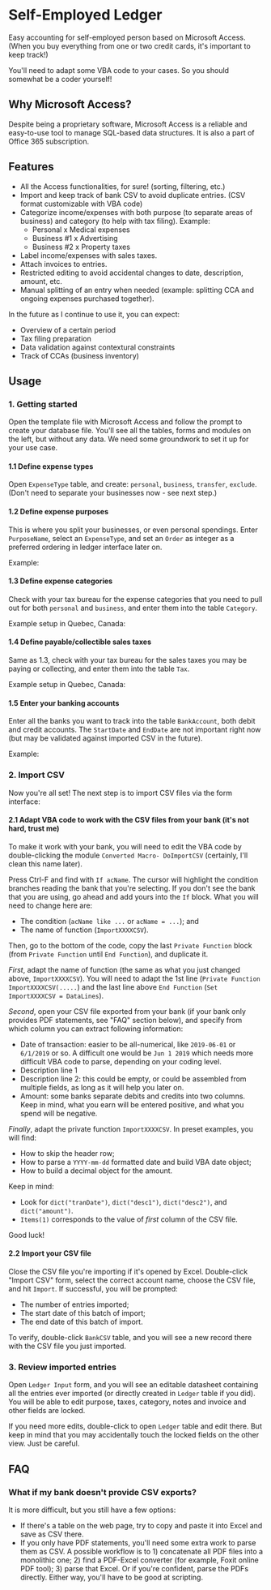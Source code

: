 # Self-Employed Ledger

Easy accounting for self-employed person based on Microsoft Access. (When you buy everything from one or two credit cards, it's important to keep track!)

You'll need to adapt some VBA code to your cases. So you should somewhat be a coder yourself!

## Why Microsoft Access?

Despite being a proprietary software, Microsoft Access is a reliable and easy-to-use tool to manage SQL-based data structures. It is also a part of Office 365 subscription.

## Features

  - All the Access functionalities, for sure! (sorting, filtering, etc.)
  - Import and keep track of bank CSV to avoid duplicate entries. (CSV format customizable with VBA code)
  - Categorize income/expenses with both purpose (to separate areas of business) and category (to help with tax filing). Example:
    - Personal x Medical expenses
    - Business #1 x Advertising
    - Business #2 x Property taxes
  - Label income/expenses with sales taxes.
  - Attach invoices to entries.
  - Restricted editing to avoid accidental changes to date, description, amount, etc.
  - Manual splitting of an entry when needed (example: splitting CCA and ongoing expenses purchased together).
  
In the future as I continue to use it, you can expect:

  - Overview of a certain period
  - Tax filing preparation
  - Data validation against contextural constraints
  - Track of CCAs (business inventory)

## Usage

### 1. Getting started

Open the template file with Microsoft Access and follow the prompt to create your database file. You'll see all the tables, forms and modules on the left, but without any data. We need some groundwork to set it up for your use case.

#### 1.1 Define expense types

Open `ExpenseType` table, and create: `personal`, `business`, `transfer`, `exclude`. (Don't need to separate your businesses now - see next step.)

#### 1.2 Define expense purposes

This is where you split your businesses, or even personal spendings. Enter `PurposeName`, select an `ExpenseType`, and set an `Order` as integer as a preferred ordering in ledger interface later on.

Example:

#### 1.3 Define expense categories

Check with your tax bureau for the expense categories that you need to pull out for both `personal` and `business`, and enter them into the table `Category`.

Example setup in Quebec, Canada:

#### 1.4 Define payable/collectible sales taxes

Same as 1.3, check with your tax bureau for the sales taxes you may be paying or collecting, and enter them into the table `Tax`.

Example setup in Quebec, Canada:

#### 1.5 Enter your banking accounts

Enter all the banks you want to track into the table `BankAccount`, both debit and credit accounts. The `StartDate` and `EndDate` are not important right now (but may be validated against imported CSV in the future).

Example:

### 2. Import CSV

Now you're all set! The next step is to import CSV files via the form interface:


#### 2.1 Adapt VBA code to work with the CSV files from your bank (it's not hard, trust me)

To make it work with your bank, you will need to edit the VBA code by double-clicking the module `Converted Macro- DoImportCSV` (certainly, I'll clean this name later). 

Press Ctrl-F and find with `If acName`. The cursor will highlight the condition branches reading the bank that you're selecting. If you don't see the bank that you are using, go ahead and add yours into the `If` block. What you will need to change here are:

  - The condition (`acName like ...` or `acName = ...`); and
  - The name of function (`ImportXXXXCSV`).
  
Then, go to the bottom of the code, copy the last `Private Function` block (from `Private Function` until `End Function`), and duplicate it.

*First*, adapt the name of function (the same as what you just changed above, `ImportXXXXCSV`). You will need to adapt the 1st line (`Private Function ImportXXXXCSV(.....`) and the last line above `End Function` (`Set ImportXXXXCSV = DataLines`).

*Second*, open your CSV file exported from your bank (if your bank only provides PDF statements, see "FAQ" section below), and specify from which column you can extract following information:
 
  - Date of transaction: easier to be all-numerical, like `2019-06-01` or `6/1/2019` or so. A difficult one would be `Jun 1 2019` which needs more difficult VBA code to parse, depending on your coding level.
  - Description line 1
  - Description line 2: this could be empty, or could be assembled from multiple fields, as long as it will help you later on.
  - Amount: some banks separate debits and credits into two columns. Keep in mind, what you earn will be entered positive, and what you spend will be negative.
  
*Finally*, adapt the private function `ImportXXXXCSV`. In preset examples, you will find:

  - How to skip the header row;
  - How to parse a `YYYY-mm-dd` formatted date and build VBA date object;
  - How to build a decimal object for the amount.
  
Keep in mind:
  
  - Look for `dict("tranDate")`, `dict("desc1")`, `dict("desc2")`, and `dict("amount")`.
  - `Items(1)` corresponds to the value of *first* column of the CSV file.

Good luck!

#### 2.2 Import your CSV file

Close the CSV file you're importing if it's opened by Excel. Double-click "Import CSV" form, select the correct account name, choose the CSV file, and hit `Import`. If successful, you will be prompted:

  - The number of entries imported;
  - The start date of this batch of import;
  - The end date of this batch of import.
  
To verify, double-click `BankCSV` table, and you will see a new record there with the CSV file you just imported. 

### 3. Review imported entries

Open `Ledger Input` form, and you will see an editable datasheet containing all the entries ever imported (or directly created in `Ledger` table if you did). You will be able to edit purpose, taxes, category, notes and invoice and other fields are locked.

If you need more edits, double-click to open `Ledger` table and edit there. But keep in mind that you may accidentally touch the locked fields on the other view. Just be careful.

## FAQ

### What if my bank doesn't provide CSV exports?

It is more difficult, but you still have a few options:

- If there's a table on the web page, try to copy and paste it into Excel and save as CSV there.
- If you only have PDF statements, you'll need some extra work to parse them as CSV. A possible workflow is to 1) concatenate all PDF files into a monolithic one; 2) find a PDF-Excel converter (for example, Foxit online PDF tool); 3) parse that Excel. Or if you're confident, parse the PDFs directly. Either way, you'll have to be good at scripting.
